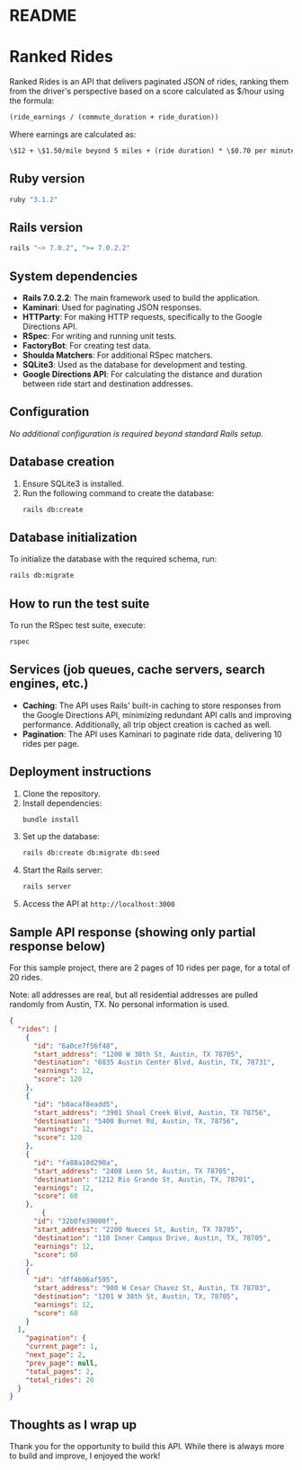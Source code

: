 # README

# Ranked Rides
Ranked Rides is an API that delivers paginated JSON of rides, ranking them from the driver's perspective based on a score calculated as $/hour using the formula:

```ruby
(ride_earnings / (commute_duration + ride_duration))
```
Where earnings are calculated as:
```txt
\$12 + \$1.50/mile beyond 5 miles + (ride duration) * \$0.70 per minute beyond 15 minutes.
```

## Ruby version
```ruby
ruby "3.1.2"
```

## Rails version
```ruby
rails "~> 7.0.2", ">= 7.0.2.2"
```

## System dependencies
- **Rails 7.0.2.2**: The main framework used to build the application.
- **Kaminari**: Used for paginating JSON responses.
- **HTTParty**: For making HTTP requests, specifically to the Google Directions API.
- **RSpec**: For writing and running unit tests.
- **FactoryBot**: For creating test data.
- **Shoulda Matchers**: For additional RSpec matchers.
- **SQLite3**: Used as the database for development and testing.
- **Google Directions API**: For calculating the distance and duration between ride start and destination addresses.


## Configuration
*No additional configuration is required beyond standard Rails setup.*

## Database creation
1. Ensure SQLite3 is installed.
2. Run the following command to create the database:
   ```bash
   rails db:create
   ```

## Database initialization
To initialize the database with the required schema, run:

```bash
rails db:migrate
```

## How to run the test suite
To run the RSpec test suite, execute:

```bash
rspec
```

## Services (job queues, cache servers, search engines, etc.)
- **Caching**: The API uses Rails' built-in caching to store responses from the Google Directions API, minimizing redundant API calls and improving performance.
Additionally, all trip object creation is cached as well.
- **Pagination**: The API uses Kaminari to paginate ride data, delivering 10 rides per page.


## Deployment instructions
1. Clone the repository.
2. Install dependencies:
   ```bash
   bundle install
   ```
3. Set up the database:
   ```bash
   rails db:create db:migrate db:seed
   ```
4. Start the Rails server:
   ```bash
   rails server
   ```
5. Access the API at `http://localhost:3000`


## Sample API response (showing only partial response below)
For this sample project, there are 2 pages of 10 rides per page, for a total of 20 rides.

Note: all addresses are real, but all residential addresses are pulled randomly from Austin, TX. No personal information is used.


```json
{
  "rides": [
    {
      "id": "6a0ce7f56f48",
      "start_address": "1200 W 38th St, Austin, TX 78705",
      "destination": "6835 Austin Center Blvd, Austin, TX, 78731",
      "earnings": 12,
      "score": 120
    },
    {
      "id": "b0acaf8eadd5",
      "start_address": "3901 Shoal Creek Blvd, Austin, TX 78756",
      "destination": "5400 Burnet Rd, Austin, TX, 78756",
      "earnings": 12,
      "score": 120
    },
    {
      "id": "fa88a10d290a",
      "start_address": "2408 Leon St, Austin, TX 78705",
      "destination": "1212 Rio Grande St, Austin, TX, 78701",
      "earnings": 12,
      "score": 60
    },
        {
      "id": "32b0fe39000f",
      "start_address": "2200 Nueces St, Austin, TX 78705",
      "destination": "110 Inner Campus Drive, Austin, TX, 78705",
      "earnings": 12,
      "score": 60
    },
    {
      "id": "dff4606af595",
      "start_address": "900 W Cesar Chavez St, Austin, TX 78703",
      "destination": "1201 W 38th St, Austin, TX, 78705",
      "earnings": 12,
      "score": 60
    }
  ],
    "pagination": {
    "current_page": 1,
    "next_page": 2,
    "prev_page": null,
    "total_pages": 2,
    "total_rides": 20
  }
}
```

## Thoughts as I wrap up
Thank you for the opportunity to build this API. While there is always more to build and improve, I enjoyed the work!

